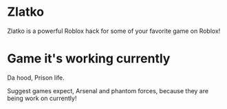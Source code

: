 # Zlatko
  Zlatko is a powerful Roblox hack for some of your favorite game on Roblox!
# Game it's working currently
Da hood,
Prison life.

Suggest games expect, Arsenal and phantom forces, because they are being work on currently!
